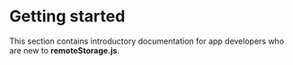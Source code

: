 # Getting started

This section contains introductory documentation for app developers who
are new to **remoteStorage.js**.

